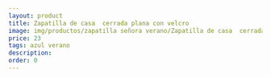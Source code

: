 ```yaml
---
layout: product
title: Zapatilla de casa  cerrada plana con velcro 
image: img/productos/zapatilla señora verano/Zapatilla de casa  cerrada plana con velcro =23=azul verano.webp
price: 23
tags: azul verano
description: 
order: 0
---
```

